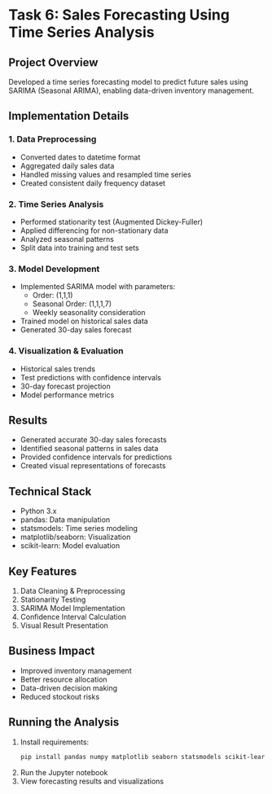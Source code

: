 # Task 6: Sales Forecasting Using Time Series Analysis

## Project Overview
Developed a time series forecasting model to predict future sales using SARIMA (Seasonal ARIMA), enabling data-driven inventory management.

## Implementation Details

### 1. Data Preprocessing
- Converted dates to datetime format
- Aggregated daily sales data
- Handled missing values and resampled time series
- Created consistent daily frequency dataset

### 2. Time Series Analysis
- Performed stationarity test (Augmented Dickey-Fuller)
- Applied differencing for non-stationary data
- Analyzed seasonal patterns
- Split data into training and test sets

### 3. Model Development
- Implemented SARIMA model with parameters:
  - Order: (1,1,1)
  - Seasonal Order: (1,1,1,7)
  - Weekly seasonality consideration
- Trained model on historical sales data
- Generated 30-day sales forecast

### 4. Visualization & Evaluation
- Historical sales trends
- Test predictions with confidence intervals
- 30-day forecast projection
- Model performance metrics

## Results
- Generated accurate 30-day sales forecasts
- Identified seasonal patterns in sales data
- Provided confidence intervals for predictions
- Created visual representations of forecasts

## Technical Stack
- Python 3.x
- pandas: Data manipulation
- statsmodels: Time series modeling
- matplotlib/seaborn: Visualization
- scikit-learn: Model evaluation

## Key Features
1. Data Cleaning & Preprocessing
2. Stationarity Testing
3. SARIMA Model Implementation
4. Confidence Interval Calculation
5. Visual Result Presentation

## Business Impact
- Improved inventory management
- Better resource allocation
- Data-driven decision making
- Reduced stockout risks

## Running the Analysis
1. Install requirements:
   ```bash
   pip install pandas numpy matplotlib seaborn statsmodels scikit-learn
   ```
2. Run the Jupyter notebook
3. View forecasting results and visualizations
